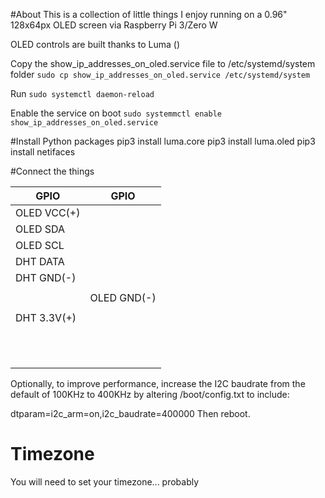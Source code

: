 #About
This is a collection of little things I enjoy running on a 0.96" 128x64px OLED screen via Raspberry Pi 3/Zero W

OLED controls are built thanks to Luma ()

Copy the show_ip_addresses_on_oled.service file to /etc/systemd/system folder
`sudo cp show_ip_addresses_on_oled.service /etc/systemd/system`

Run `sudo systemctl daemon-reload`

Enable the service on boot
`sudo systemmctl enable show_ip_addresses_on_oled.service`


#Install Python packages
pip3 install luma.core
pip3 install luma.oled
pip3 install netifaces


#Connect the things

| GPIO         | GPIO          |
| -----------  |:-------------:|
| OLED VCC(+)  |               |
| OLED SDA     |               |
| OLED SCL     |               |
| DHT DATA     |               |
| DHT GND(-)   |               |
|              |               |
|              | OLED GND(-)   |
|              |               |
| DHT 3.3V(+)  |               |
|              |               |
|              |               |
|              |               |
|              |               |
|              |               |
|              |               |
|              |               |
|              |               |
|              |               |
|              |               |
|              |               |

Optionally, to improve performance, increase the I2C baudrate from the default of 100KHz to 400KHz by altering /boot/config.txt to include:

dtparam=i2c_arm=on,i2c_baudrate=400000
Then reboot.

# Timezone
You will need to set your timezone... probably
